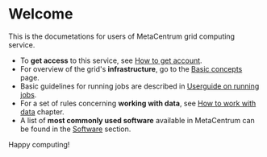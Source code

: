 # Welcome

This is the documetations for users of MetaCentrum grid computing service.

- To **get access** to this service, see [How to get account](access/account).
- For overview of the grid's **infrastructure**, go to the [Basic concepts](basics/concepts) page.
- Basic guidelines for running jobs are described in [Userguide on running jobs](basics/jobs).
- For a set of rules concerning **working with data**, see [How to work with data](advanced/work-data) chapter.
- A list of **most commonly used software** available in MetaCentrum can be found in the [Software](software/modules) section.



Happy computing!

 



